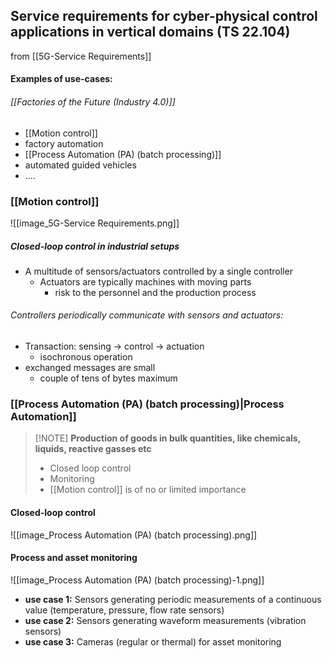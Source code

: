 ## Service requirements for cyber-physical control applications in vertical domains (TS 22.104)
from [[5G-Service Requirements]]
#### Examples of use-cases:
###### [[Factories of the Future (Industry 4.0)]]
- [[Motion control]]
- factory automation
- [[Process Automation (PA) (batch processing)]]
- automated guided vehicles
- ....


### [[Motion control]]
![[image_5G-Service Requirements.png]]
##### Closed-loop control in industrial setups
- A multitude of sensors/actuators controlled by a single controller
	- Actuators are typically machines with moving parts
		- risk to the personnel and the production process
###### Controllers periodically communicate with sensors and actuators:
- Transaction: sensing $\to$ control $\to$ actuation
	- isochronous operation
- exchanged messages are small
	- couple of tens of bytes maximum

### [[Process Automation (PA) (batch processing)|Process Automation]]

> [!NOTE] **Production of goods in bulk quantities, like chemicals, liquids, reactive gasses etc**
> - Closed loop control
> - Monitoring
> - [[Motion control]] is of no or limited importance
> 
> 

#### **Closed-loop control**
![[image_Process Automation (PA) (batch processing).png]]
#### **Process and asset monitoring**
![[image_Process Automation (PA) (batch processing)-1.png]]
- **use case 1:** Sensors generating periodic measurements of a continuous value (temperature, pressure, flow rate sensors)
- **use case 2:** Sensors generating waveform measurements (vibration sensors)
- **use case 3:** Cameras (regular or thermal) for asset monitoring